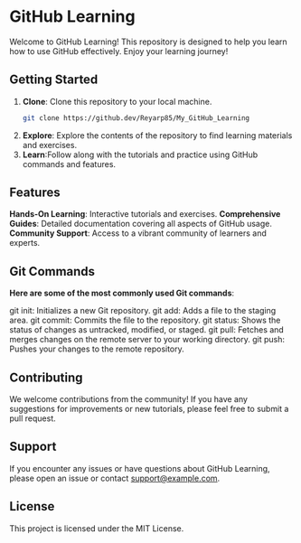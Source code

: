 # GitHub Learning

Welcome to GitHub Learning! This repository is designed to help you learn how to use GitHub effectively. Enjoy your learning journey!

## Getting Started

1. **Clone**: Clone this repository to your local machine.
   ```bash
   git clone https://github.dev/Reyarp85/My_GitHub_Learning

2. **Explore**: Explore the contents of the repository to find learning materials and exercises.
3. **Learn**:Follow along with the tutorials and practice using GitHub commands and features.

## Features

**Hands-On Learning**: Interactive tutorials and exercises.
**Comprehensive Guides**: Detailed documentation covering all aspects of GitHub usage.
**Community Support**: Access to a vibrant community of learners and experts.

## Git Commands
**Here are some of the most commonly used Git commands**:

git init: Initializes a new Git repository.
git add: Adds a file to the staging area.
git commit: Commits the file to the repository.
git status: Shows the status of changes as untracked, modified, or staged.
git pull: Fetches and merges changes on the remote server to your working directory.
git push: Pushes your changes to the remote repository.


## Contributing
We welcome contributions from the community! If you have any suggestions for improvements or new tutorials, please feel free to submit a pull request.

## Support
If you encounter any issues or have questions about GitHub Learning, please open an issue or contact support@example.com.

## License
This project is licensed under the MIT License.




